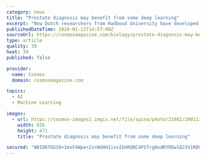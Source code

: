 ```yaml
---
category: news
title: "Prostate diagnosis may benefit from some deep learning"
excerpt: "Now Dutch researchers from Radboud University have developed a “deep learning” system they say is better than most pathologists at determining the aggressiveness of prostate cancer. It actually does the very same job – analysing pieces of tissue (biopsies) taken from the prostate then calculating a Gleason score, which provides a grading ..."
publishedDateTime: 2020-01-12T14:57:00Z
sourceUrl: https://cosmosmagazine.com/biology/prostate-diagnosis-may-benefit-from-some-deep-learning
type: article
quality: 39
heat: 39
published: false

provider:
  name: Cosmos
  domain: cosmosmagazine.com

topics:
  - AI
  - Machine Learning

images:
  - url: https://cosmos-images2.imgix.net/file/spina/photo/21082/200113-Prostate.jpg?ixlib=rails-2.1.4&auto=format&ch=Width%2CDPR&fit=max&w=835
    width: 835
    height: 471
    title: "Prostate diagnosis may benefit from some deep learning"

secured: "W8IOKTOGS9+1mxFXWpe+2z+Wd4H1ixxIbURQNC4PSTrgAndRYROwlQJ3V1RD0BhxpS0iMAIc1J2c3Vwv2MgjO4onWP/Z3zjH21MUHxe3gxZI4vKmfnwFUYzLu8TCbqNHvb1MJXicujLRtvB57SFpaBt4+r0PxilKg9YYLz6SjqbKcyGW2hrQZ0r1tWThOSb8WhSx7dxGGRedrjugrMqdALRtjNKHCnXM/NKlDe188fV+ts8mHUXuf0AmCPEdDKLlOM9kaB8MOdnwJq0pKupK5rOFFsFfrw2dOUo0fcopcvyRh8vM7PpeYt4K4Au/gO9uX3+4OwQ6mlW14oeWVn9iL5yXWGg6VaXQ8oeUovRi9K+kRzuOnGROwgRQ/2r/VJtwdMhL6HrtJrRNrhS/uY1hbGLU8h5yRdn3qOdWGsBCrbZicDGNbJQP+3B0deZD5/2ajk5KVAWpn9uf3ygZ+YRlgA==;PUBhcVUMf5v3HJ0XNvXS8g=="
---
```


